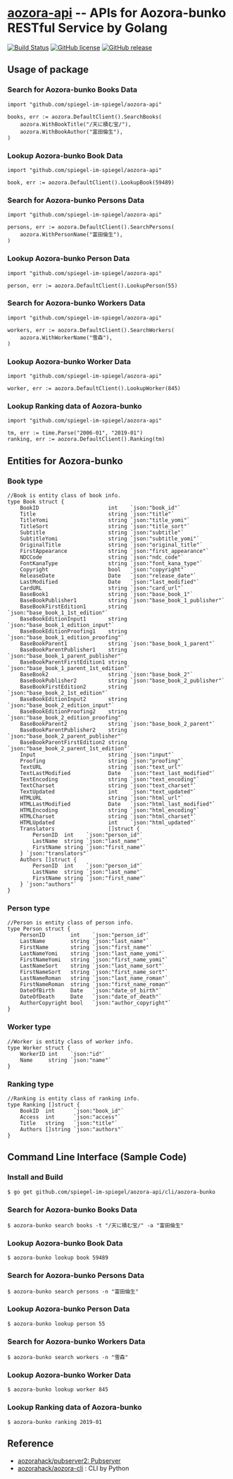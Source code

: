 # [aozora-api] -- APIs for Aozora-bunko RESTful Service by Golang

[![Build Status](https://travis-ci.org/spiegel-im-spiegel/aozora-api.svg?branch=master)](https://travis-ci.org/spiegel-im-spiegel/aozora-api)
[![GitHub license](https://img.shields.io/badge/license-Apache%202-blue.svg)](https://raw.githubusercontent.com/spiegel-im-spiegel/aozora-api/master/LICENSE)
[![GitHub release](http://img.shields.io/github/release/spiegel-im-spiegel/aozora-api.svg)](https://github.com/spiegel-im-spiegel/aozora-api/releases/latest)

## Usage of package

### Search for Aozora-bunko Books Data

```
import "github.com/spiegel-im-spiegel/aozora-api"

books, err := aozora.DefaultClient().SearchBooks(
    aozora.WithBookTitle("/天に積む宝/"),
    aozora.WithBookAuthor("富田倫生"),
)
```

### Lookup Aozora-bunko Book Data

```
import "github.com/spiegel-im-spiegel/aozora-api"

book, err := aozora.DefaultClient().LookupBook(59489)
```

### Search for Aozora-bunko Persons Data

```
import "github.com/spiegel-im-spiegel/aozora-api"

persons, err := aozora.DefaultClient().SearchPersons(
    aozora.WithPersonName("富田倫生"),
)
```

### Lookup Aozora-bunko Person Data

```
import "github.com/spiegel-im-spiegel/aozora-api"

person, err := aozora.DefaultClient().LookupPerson(55)
```

### Search for Aozora-bunko Workers Data

```
import "github.com/spiegel-im-spiegel/aozora-api"

workers, err := aozora.DefaultClient().SearchWorkers(
    aozora.WithWorkerName("雪森"),
)
```

### Lookup Aozora-bunko Worker Data

```
import "github.com/spiegel-im-spiegel/aozora-api"

worker, err := aozora.DefaultClient().LookupWorker(845)
```

### Lookup Ranking data of Aozora-bunko

```
import "github.com/spiegel-im-spiegel/aozora-api"

tm, err := time.Parse("2006-01", "2019-01")
ranking, err := aozora.DefaultClient().Ranking(tm)
```

## Entities for Aozora-bunko

### Book type

```
//Book is entity class of book info.
type Book struct {
	BookID                      int    `json:"book_id"`
	Title                       string `json:"title"`
	TitleYomi                   string `json:"title_yomi"`
	TitleSort                   string `json:"title_sort"`
	Subtitle                    string `json:"subtitle"`
	SubtitleYomi                string `json:"subtitle_yomi"`
	OriginalTitle               string `json:"original_title"`
	FirstAppearance             string `json:"first_appearance"`
	NDCCode                     string `json:"ndc_code"`
	FontKanaType                string `json:"font_kana_type"`
	Copyright                   bool   `json:"copyright"`
	ReleaseDate                 Date   `json:"release_date"`
	LastModified                Date   `json:"last_modified"`
	CardURL                     string `json:"card_url"`
	BaseBook1                   string `json:"base_book_1"`
	BaseBookPublisher1          string `json:"base_book_1_publisher"`
	BaseBookFirstEdition1       string `json:"base_book_1_1st_edition"`
	BaseBookEditionInput1       string `json:"base_book_1_edition_input"`
	BaseBookEditionProofing1    string `json:"base_book_1_edition_proofing"`
	BaseBookParent1             string `json:"base_book_1_parent"`
	BaseBookParentPublisher1    string `json:"base_book_1_parent_publisher"`
	BaseBookParentFirstEdition1 string `json:"base_book_1_parent_1st_edition"`
	BaseBook2                   string `json:"base_book_2"`
	BaseBookPublisher2          string `json:"base_book_2_publisher"`
	BaseBookFirstEdition2       string `json:"base_book_2_1st_edition"`
	BaseBookEditionInput2       string `json:"base_book_2_edition_input"`
	BaseBookEditionProofing2    string `json:"base_book_2_edition_proofing"`
	BaseBookParent2             string `json:"base_book_2_parent"`
	BaseBookParentPublisher2    string `json:"base_book_2_parent_publisher"`
	BaseBookParentFirstEdition2 string `json:"base_book_2_parent_1st_edition"`
	Input                       string `json:"input"`
	Proofing                    string `json:"proofing"`
	TextURL                     string `json:"text_url"`
	TextLastModified            Date   `json:"text_last_modified"`
	TextEncoding                string `json:"text_encoding"`
	TextCharset                 string `json:"text_charset"`
	TextUpdated                 int    `json:"text_updated"`
	HTMLURL                     string `json:"html_url"`
	HTMLLastModified            Date   `json:"html_last_modified"`
	HTMLEncoding                string `json:"html_encoding"`
	HTMLCharset                 string `json:"html_charset"`
	HTMLUpdated                 int    `json:"html_updated"`
	Translators                 []struct {
		PersonID  int    `json:"person_id"`
		LastName  string `json:"last_name"`
		FirstName string `json:"first_name"`
	} `json:"translators"`
	Authors []struct {
		PersonID  int    `json:"person_id"`
		LastName  string `json:"last_name"`
		FirstName string `json:"first_name"`
	} `json:"authors"`
}
```

### Person type

```
//Person is entity class of person info.
type Person struct {
	PersonID        int    `json:"person_id"`
	LastName        string `json:"last_name"`
	FirstName       string `json:"first_name"`
	LastNameYomi    string `json:"last_name_yomi"`
	FirstNameYomi   string `json:"first_name_yomi"`
	LastNameSort    string `json:"last_name_sort"`
	FirstNameSort   string `json:"first_name_sort"`
	LastNameRoman   string `json:"last_name_roman"`
	FirstNameRoman  string `json:"first_name_roman"`
	DateOfBirth     Date   `json:"date_of_birth"`
	DateOfDeath     Date   `json:"date_of_death"`
	AuthorCopyright bool   `json:"author_copyright"`
}
```

### Worker type

```
//Worker is entity class of worker info.
type Worker struct {
	WorkerID int    `json:"id"`
	Name     string `json:"name"`
}
```

### Ranking type

```
//Ranking is entity class of ranking info.
type Ranking []struct {
	BookID  int      `json:"book_id"`
	Access  int      `json:"access"`
	Title   string   `json:"title"`
	Authors []string `json:"authors"`
}
```

## Command Line Interface (Sample Code)

### Install and Build

```
$ go get github.com/spiegel-im-spiegel/aozora-api/cli/aozora-bunko
```

### Search for Aozora-bunko Books Data

```
$ aozora-bunko search books -t "/天に積む宝/" -a "富田倫生"
```

### Lookup Aozora-bunko Book Data

```
$ aozora-bunko lookup book 59489
```

### Search for Aozora-bunko Persons Data

```
$ aozora-bunko search persons -n "富田倫生"
```

### Lookup Aozora-bunko Person Data

```
$ aozora-bunko lookup person 55
```

### Search for Aozora-bunko Workers Data

```
$ aozora-bunko search workers -n "雪森"
```

### Lookup Aozora-bunko Worker Data

```
$ aozora-bunko lookup worker 845
```

### Lookup Ranking data of Aozora-bunko

```
$ aozora-bunko ranking 2019-01
```

## Reference

- [aozorahack/pubserver2: Pubserver](https://github.com/aozorahack/pubserver2)
- [aozorahack/aozora-cli](https://github.com/aozorahack/aozora-cli) : CLI by Python

[aozora-api]: https://github.com/spiegel-im-spiegel/aozora-api "spiegel-im-spiegel/aozora-api: APIs for Aozora-bunko RESTful Service by Golang"
